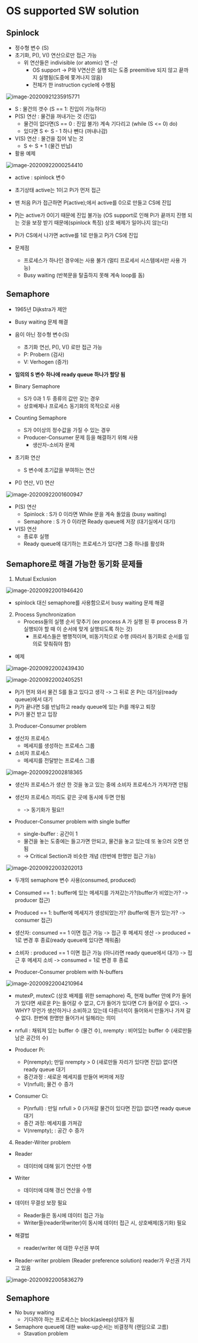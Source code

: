 # OS supported SW solution

## Spinlock

- 정수형 변수 (S)
- 초기화, P(), V() 연산으로만 접근 가능
  - 위 연산들은 indivisible (or atomic) 연 -산
    - OS support -> P와 V연산은 실행 되는 도중 preemitive 되지 않고 끝까지 실행됨(도중에 쫓겨나지 않음)
    - 전체가 한 instruction cycle에 수행됨

![image-20200921235915771](images\image-20200921235915771.png)

- S : 물건의 갯수 (S == 1: 진입이 가능하다)
- P(S) 연산 : 물건을 꺼내가는 것 (진입)
  - 물건이 없다면(S == 0 : 진입 불가) 계속 기다리고 (while (S <= 0) do)
  - 있다면 S <- S - 1 하나 뺀다 (꺼내나감)
- V(S) 연산 : 물건을 집어 넣는 것
  - S <- S + 1 (물건 반납)
- 활용 예제

![image-20200922000254410](images\image-20200922000254410.png)

- active : spinlock 변수
- 초기상태 active는 1이고 Pi가 먼저 접근
- 맨 처음 Pi가 접근하면 P(active);에서 active를 0으로 만들고 CS에 진입
- Pj는 active가 0이기 때문에 진입 불가능 (OS support로 인해 Pi가 끝까지 진행 되는 것을 보장 받기 때문에(spinlock 특징) 상호 배제가 일어나지 않는다)
- Pi가 CS에서 나가면 active를 1로 만들고 Pj가 CS에 진입

- 문제점
  - 프로세스가 하나인 경우에는 사용 불가 (멀티 프로세서 시스템에서만 사용 가능)
  - Busy waiting (반복문을 탈출하지 못해 계속 loop를 돔)

## Semaphore

- 1965년 Dijkstra가 제안
- Busy waiting 문제 해결
- 음이 아닌 정수형 변수(S)
  - 초기화 연선, P(), V() 로만 접근 가능
  - P: Probern (검사)
  - V: Verhogen (증가)
- **임의의 S 변수 하나에 ready queue 하나가 할당 됨**
- Binary Semaphore
  - S가 0과 1 두 종류의 값만 갖는 경우
  - 상호배제나 프로세스 동기화의 목적으로 사용
- Counting Semaphore
  - S가 0이상의 정수값을 가질 수 있는 경우
  - Producer-Consumer 문제 등을 해결하기 위해 사용
    - 생산자-소비자 문제

- 초기화 연산
  - S 변수에 초기값을 부여하는 연산
- P() 연산, V() 연산

![image-20200922001600947](images\image-20200922001600947.png)

- P(S) 연산
  - Spinlock : S가 0 이라면 While 문을 계속 돌았음 (busy waiting)
  - Semaphore : S 가 0 이라면 Ready queue에 저장 (대기실에서 대기)
- V(S) 연산
  - 종료후 실행
  - Ready queue에 대기하는 프로세스가 있다면 그중 하나를 활성화

## Semaphore로 해결 가능한 동기화 문제들

1. Mutual Exclusion

![image-20200922001946420](images\image-20200922001946420.png)

- spinlock 대신 semaphore를 사용함으로서 busy waiting 문제 해결

2. Process Synchronization
   - Process들의 실행 순서 맞추기 (ex process A 가 실행 된 후 process B 가 실행되야 할 때 이 순서에 맞게 실행되도록 하는 것)
     - 프로세스들은 병행적이며, 비동기적으로 수행 (따라서 동기화로 순서를 임의로 맞춰줘야 함)

- 예제

![image-20200922002439430](images\image-20200922002439430.png)

![image-20200922002405251](images\image-20200922002405251.png)

- Pj가 먼저 와서 물건 S를 들고 있다고 생각 -> 그 뒤로 온 Pi는 대기실(ready queue)에서 대기
- Pj가 끝나면 S를 반납하고 ready queue에 있는 Pi를 깨우고 퇴장
- Pi가 물건 받고 입장

3. Producer-Consumer problem

- 생산자 프로세스
  - 메세지를 생성하는 프로세스 그룹
- 소비자 프로세스
  - 메세지를 전달받는 프로세스 그룹

![image-20200922002818365](images\image-20200922002818365.png)

- 생산자 프로세스가 생산 한 것을 놓고 있는 중에 소비자 프로세스가 가져가면 안됨
- 생산자 프로세스 끼리도 같은 곳에 동시에 두면 안됨
  - -> 동기화가 필요!!

- Producer-Consumer problem with single buffer
  - single-buffer : 공간이 1
  - 물건을 놓는 도중에는 들고가면 안되고, 물건을 놓고 있는데 또 놓으러 오면 안됨
  - -> Critical Section과 비슷한 개념 (한번에 한명만 접근 가능)

![image-20200922003202013](images\image-20200922003202013.png)

- 두개의 semaphore 변수 사용(consumed, produced)
- Consumed == 1 : buffer에 있는 메세지를 가져갔는가?(buffer가 비었는가? -> producer 접근) 
- Produced == 1: buffer에 메세지가 생성되었는가? (buffer에 뭔가 있는가? -> consumer 접근)
- 생산자: consumed == 1 이면 접근 가능 -> 접근 후 메세지 생산 -> produced = 1로 변경 후 종료(ready queue에 있다면 깨워줌)
- 소비자 : produced == 1 이면 접근 가능 (아니라면 ready queue에서 대기) -> 접근 후 메세지 소비 -> consumed = 1로 변경 후 종료

- Producer-Consumer problem with N-buffers

![image-20200922004210964](images\image-20200922004210964.png)

- mutexP, mutexC (상호 배제를 위한 semaphore) 즉, 현재 buffer 안에 P가 들어가 있다면 새로운 P는 들어갈 수 없고, C가 들어가 있다면 C가 들어갈 수 없다. -> WHY? 무언가 생산하거나 소비하고 있는데 다른녀석이 들어와서 만들거나 가져 갈 수 없다. 한번에 한명만 들어가서 일해라는 의미
- nrfull : 채워져 있는 buffer 수 (물건 수), nrempty : 비어있는 buffer 수 (새로만들 남은 공간의 수)

- Producer Pi:
  - P(nrempty);  만일 nrempty > 0 (새로만들 자리가 있다면 진입) 없다면 ready queue 대기
  - 중간과정 : 새로운 메세지를 만들어 버퍼에 저장
  - V(nrfull); 물건 수 증가
- Consumer Ci:
  - P(nrfull) : 만일 nrfull > 0 (가져갈 물건이 있다면 진입) 없다면 ready queue 대기
  - 중간 과정: 메세지를 가져감
  - V(nrempty); : 공간 수 증가

4. Reader-Writer problem

- Reader
  - 데이터에 대해 읽기 연산만 수행
- Writer
  - 데이터에 대해 갱신 연산을 수행
- 데이터 무결성 보장 필요
  - Reader들은 동시에 데이터 접근 가능
  - Writer들(reader와writer)이 동시에 데이터 접근 시, 상호배제(동기화) 필요
- 해결법
  - reader/writer 에 대한 우선권 부여

- Reader-writer problem (Reader preference solution) reader가 우선권 가지고 있음

![image-20200922005836279](images\image-20200922005836279.png)



## Semaphore

- No busy waiting
  - 기다려야 하는 프로세스는 block(asleep)상태가 됨
- Semaphore queue에 대한 wake-up순서는 비결정적 (랜덤으로 고름)
  - Stavation problem